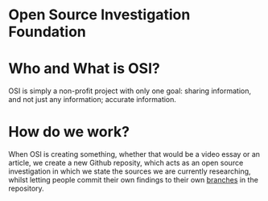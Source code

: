 # Open Source Investigation Foundation

# Who and What is OSI?

OSI is simply a non-profit project with only one goal: sharing information, and not just any information; accurate information.

# How do we work?

When OSI is creating something, whether that would be a video essay or an article, we create a new Github reposity, which acts as an open source investigation in which we state the sources we are currently researching, whilst letting people commit their own findings to their own [branches](https://docs.github.com/en/pull-requests/collaborating-with-pull-requests/proposing-changes-to-your-work-with-pull-requests/about-branches) in the repository.
